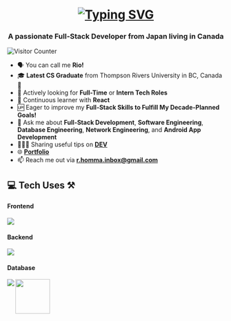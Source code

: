 <!-- INTRO -->
<h1 align="center">
  <a href="https://git.io/typing-svg">
    <img src="https://readme-typing-svg.herokuapp.com?font=Fira+Code&weight=500&size=35&duration=2000&pause=750&color=187FFF&center=true&vCenter=true&random=false&width=1000&lines=Hi+There!%F0%9F%91%8B+I'm+Ryoichi+Homma%E2%9A%BE;Your+Future+Favorite+Full-Stack+Developer%F0%9F%91%A8%F0%9F%8F%BB%E2%80%8D%F0%9F%92%BB" alt="Typing SVG" />
  </a>
</h1>


<!-- SUB INTRO -->
<h3 align="center">A passionate Full-Stack Developer from Japan living in Canada</h3>

![Visitor Counter](https://komarev.com/ghpvc/?username=your-github-username&color=blue&style=plastic&abbreviated=true)

- 🗣️ You can call me **Rio!**
- 🎓 **Latest CS Graduate** from Thompson Rivers University in BC, Canada🍁
- 💼 Actively looking for **Full-Time** or **Intern Tech Roles**
- 🌱 Continuous learner with **React**
- 🆙 Eager to improve my **Full-Stack Skills to Fulfill My Decade-Planned Goals!**
- 💬 Ask me about **Full-Stack Development**, **Software Engineering**, **Database Engineering**, **Network Engineering**, and **Android App Development**
- 👨🏻‍💻 Sharing useful tips on **[DEV](https://dev.to/ryoichihomma)**
- 🌐 **[Portfolio](https://ryoichihomma.me/)**
- 📫 Reach me out via **r.homma.inbox@gmail.com**


<!-- Tech -->
<h2>💻 Tech Uses ⚒️</h2>
  <h4>Frontend</h4>
  <img src="https://skillicons.dev/icons?i=react,javascript,html,css,figma"/>
  <h4>Backend</h4>
  <img src="https://skillicons.dev/icons?i=python,flask,java,androidstudio,c,cs"/>
  <h4>Database</h4>
  <img align="left" src="https://skillicons.dev/icons?i=mysql"/>
  <img align="left" width="80px" src="https://www.vectorlogo.zone/logos/oracle/oracle-ar21.svg">


